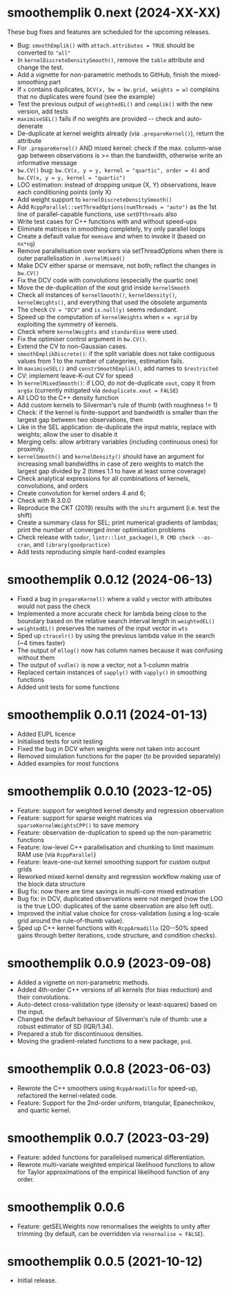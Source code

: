 # smoothemplik 0.next (2024-XX-XX)

These bug fixes and features are scheduled for the upcoming releases.

- Bug: `smoothEmplik()` with `attach.attributes = TRUE` should be converted to `"all"`
- In `kernelDiscreteDensitySmooth()`, remove the `table` attribute and change the test.
- Add a vignette for non-parametric methods to GitHub, finish the mixed-smoothing part
- If `x` contains duplicates, `DCV(x, bw = bw.grid, weights = w)` complains that no duplicates were found (see the example)
- Test the previous output of `weightedEL()` and `cemplik()` with the new version, add tests
- `maximiseSEL()` fails if no weights are provided -- check and auto-denerate
- De-duplicate at kernel weights already (via `.prepareKernel()`), return the attribute
- For `.prepareKernel()` AND mixed kernel: check if the max. column-wise gap between observations is >= than the bandwidth, otherwise write an informative message
- `bw.CV()` bug: `bw.CV(x, y = y, kernel = "quartic", order = 4)` and `bw.CV(x, y = y, kernel = "quartic")`
- LOO estimation: instead of dropping unique (X, Y) observations, leave each conditioning points (only X)
- Add weight support to `kernelDiscreteDensitySmooth()`
- Add `RcppParallel::setThreadOptions(numThreads = "auto")` as the 1st line of parallel-capable functions, use `setDTthreads` also
- Write test cases for C++ functions with and without speed-ups
- Eliminate matrices in smoothing completely, try only parallel loops
- Create a default value for `memsave` and when to invoke it (based on `nx*ng`)
- Remove parallelisation over workers via setThreadOptions when there is outer parallelisation in `.kernelMixed()`
- Make DCV either sparse or memsave, not both; reflect the changes in `bw.CV()`
- Fix the DCV code with convolutions (especially the quartic one)
- Move the de-duplication of the xout grid inside `kernelSmooth`
- Check all instances of `kernelSmooth()`, `kernelDensity()`, `kernelWeights()`, and everything that used the obsolete arguments
- The check `CV = "DCV"` and `is.null(y)` seems redundant.
- Speed up the computation of `kernelWeights` when `x = xgrid` by exploiting the symmetry of kernels.
- Check where `kernelWeights` and `standardise` were used.
- Fix the optimiser control argument in `bw.CV()`.
- Extend the CV to non-Gaussian cases.
- `smoothEmplikDiscrete()`: if the split variable does not take contiguous values from 1 to the number of categories, estimation fails.
- In `maximiseSEL()` and `constrSmoothEmplik()`, add names to `$restricted`
- CV: implement leave-K-out CV for speed
- In `kernelMixedSmooth()`: if LOO, do not de-duplicate `xout`, copy it from `arg$x` (currently mitigated via `deduplicate.xout = FALSE`)
- All LOO to the C++ density function
- Add custom kernels to Silverman's rule of thumb (with roughness != 1)
- Check: if the kernel is finite-support and bandwidth is smaller than the largest gap between two observations, then
- Like in the SEL application: de-duplicate the input matrix, replace with weights; allow the user to disable it
- Merging cells: allow arbitrary variables (including continuous ones) for proximity.
- `kernelSmooth()` and `kernelDensity()` should have an argument for increasing small bandwidths in case of zero weights to match the largest gap divided by 2 (times 1.1 to have at least some coverage)
- Check analytical expressions for all combinations of kernels, convolutions, and orders
- Create convolution for kernel orders 4 and 6;
- Check with R 3.0.0
- Reproduce the CKT (2019) results with the `shift` argument (i.e. test the shift)
- Create a summary class for SEL; print numerical gradients of lambdas; print the number of converged inner optimisation problems
- Check release with `todor`, `lintr::lint_package()`, `R CMD check --as-cran`, and `library(goodpractice)`
- Add tests reproducing simple hard-coded examples


# smoothemplik 0.0.12 (2024-06-13)

- Fixed a bug in `prepareKernel()` where a valid `y` vector with attributes would not pass the check
- Implemented a more accurate check for lambda being close to the boundary based on the relative search interval length in `weightedEL()`
- `weightedEL()` preserves the names of the input vector in `wts`
- Sped up `ctracelr()` by using the previous lambda value in the search (~4 times faster)
- The output of `mllog()` now has column names because it was confusing without them
- The output of `svdlm()` is now a vector, not a 1-column matrix
- Replaced certain instances of `sapply()` with `vapply()` in smoothing functions
- Added unit tests for some functions


# smoothemplik 0.0.11 (2024-01-13)

- Added EUPL licence
- Initialised tests for unit testing
- Fixed the bug in DCV when weights were not taken into account
- Removed simulation functions for the paper (to be provided separately)
- Added examples for most functions


# smoothemplik 0.0.10 (2023-12-05)

- Feature: support for weighted kernel density and regression observation
- Feature: support for sparse weight matrices via `sparseKernelWeightsCPP()` to save memory
- Feature: observation de-duplication to speed up the non-parametric functions
- Feature: low-level C++ parallelisation and chunking to limit maximum RAM use (via `RcppParallel`)
- Feature: leave-one-out kernel smoothing support for custom output grids
- Reworked mixed kernel density and regression workflow making use of the block data structure
- Bug fix: now there are time savings in multi-core mixed estimation
- Bug fix: in DCV, duplicated observations were not merged (now the LOO is the true LOO: duplicates of the same observation are also left out).
- Improved the initial value choice for cross-validation (using a log-scale grid around the rule-of-thumb value).
- Sped up C++ kernel functions with `RcppArmadillo` (20--50% speed gains through better iterations, code structure, and condition checks).


# smoothemplik 0.0.9 (2023-09-08)

- Added a vignette on non-parametric methods.
- Added 4th-order C++ versions of all kernels (for bias reduction) and their convolutions.
- Auto-detect cross-validation type (density or least-squares) based on the input.
- Changed the default behaviour of Silverman's rule of thumb: use a robust estimator of SD (IQR/1.34).
- Prepared a stub for discontinuous densities.
- Moving the gradient-related functions to a new package, `pnd`.


# smoothemplik 0.0.8 (2023-06-03)

- Rewrote the C++ smoothers using `RcppArmadillo` for speed-up, refactored the kernel-related code.
- Feature: Support for the 2nd-order uniform, triangular, Epanechnikov, and quartic kernel.


# smoothemplik 0.0.7 (2023-03-29)

- Feature: added functions for parallelised numerical differentiation.
- Rewrote multi-variate weighted empirical likelihood functions to allow for Taylor approximations of the empirical likelihood function of any order.


# smoothemplik 0.0.6

- Feature: getSELWeights now renormalises the weights to unity after trimming (by default, can be overridden via `renormalise = FALSE`).


# smoothemplik 0.0.5 (2021-10-12)

- Initial release.

